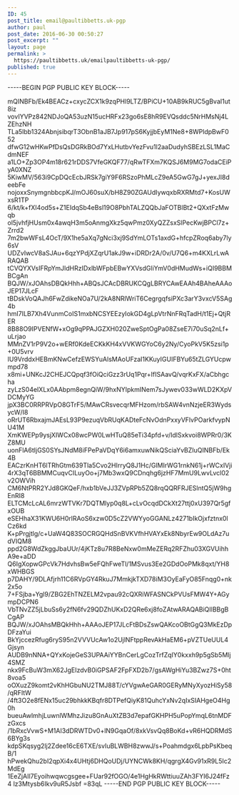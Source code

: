 ```yaml
---
ID: 45
post_title: email@paultibbetts.uk-pgp
author: paul
post_date: 2016-06-30 00:50:27
post_excerpt: ""
layout: page
permalink: >
  https://paultibbetts.uk/emailpaultibbetts-uk-pgp/
published: true
---
```

-----BEGIN PGP PUBLIC KEY BLOCK-----

mQINBFb/Ek4BEACz+cxycZCX1k9zqPHl9LTZ/BPiCU+10AB9kRUC5gBvaI1ut8iz
vovIYVPz842NDJoQA53uzN15ucHRFx23go6sE8hR9EVQsddc5NrHMsNj4LZEhzNH
TLa5lbb1324AbnjsibqrT3ObnB1aJB7Jp917pS6KyjjbEyM1Ne8+8WPldpBwF052
dfwG12wHKwPfDsQsDGRkBOd7YxLHutbvYezFvu1l2aaDudyhSBEzLSL1MaCdmNEF
a1LO+Zp3OP4m18r621rDDS7VfeGKQF77/qRwTFXm7KQSJ6M9MG7odaCEiPyA0XNZ
5KiwMV/563i9CpDQcEcbJRSk7giY9F6RSzoPhMLcZ9eA5GwG7gJ+yexJI8deebFe
nojoxxSnymgnbbcpKJ/mOJ60suX/bH8Z90ZGAUdIywqxbRXRMtd7+KosUWxsR1TP
6/kt/k+fXI4od5s+Z1EIdqSb4eBsl19O8PbhTALZQQbJaFOTBlBt2+QXxtFzMwqb
ol5jvhfjHUsm0x4awqH3m5oAnmgXkz5qwPmz0XyQZZsxSlPecKwjBPCl7z+Zrrd2
7m2bwWFsL4OcT/9X1he5aXq7gNci3xj9SdYmLOTs1axdG+hfcpZRoq6aby7ly6sV
UDZvIwcV8aSJAu+6qzYPdjXZqrU1akJ9w+iDRDr2A/0v/U7Q6+m4KXLrLwARAQAB
tCVQYXVsIFRpYmJldHRzIDxlbWFpbEBwYXVsdGliYmV0dHMudWs+iQI9BBMBCgAn
BQJW/xJOAhsDBQkHhh+ABQsJCAcDBRUKCQgLBRYCAwEAAh4BAheAAAoJEP17JLcF
tBDskVoQAJh6FwZdikeNOa7U/2kA8NRlWriT6CegrgqfsiPXc3arY3vxcV5SAg4b
hmI7ILB7Xh4VunmCoIS1mxbNCSYEEzyIokGD4gLpVtrNnFRqTadH/t1Ej+QtjRER
8B88O9IPVENfW+xOg9qPPAJGZXH020ZweSptOgPa08ZseE7i70uSq2nLf+uLrjao
MMnZV1rP9V2o+wERf0KdeECKkKH4xVVKWGYoC6y2Ny/CyoPkV5K5zsi1p+0U5vrv
IU9VrddxHEBmKNwCefzEWSYuAlsMAoUFzaI1KKuyIGUIFBYu65tZLGYUcpwmpd78
x8mi+UNKcJ2CHEJCQpqf3fOiQciGzz3rUq1Pqr+IfISAavQ/vqrKxFX/aCbhgcha
zyLzS04eIXLx0AAbpm8egnQiW/9hxNYIpkmINem7sJywev033wWLD2KXpVDCMyYG
jpX3BC0RRPRVpO8GTrF5/MAwCRsvecqrMFHzom/rbSAW4vnNzjeER3WydsycW/I8
oRrUT6RbxajmJAEsL93P9ezuqVbRUqKADteFcNvOdnPxxyVFlvPOarkfvypNU41M
XmKWEPp9ysjXIWCx08wcPW0LwHTuQ85eTi34pfd+v/IdlSxkvoi8WPRr0/3KZ8MU
uonFlA6tIjGS0SYsJNdM8iFPePaVDqY6i6amxuwNikQSciaYvBZIuQINBFb/Ek4B
EACzrKnHT6lTRhGtm639Tla5Cvo2HIrryQ8J1Hc/GlMIrWG1rnkN61j+rWCxIVji
4rX3qT6BBMMCuqvCILuyOo+j7Mb3wxQ9CDnqhg6jzHF7MmU9LwvLvcl02v2OWVih
CM6NtPRR2YJd8GKQeF/hxb1bVeJJ3ZVpRPb5ZQ8rqQQRFRJESlntQ5jW9hgEnRI8
ELTCMcLcAL6mrzWTVKr7DQTMlyp0q8L+cLvOcqdDCkXt27ttj0xU397Qr5gfxOUB
eSEHhaX31KWU6H0rlRAoS6xzw0D5cZ2VWYyoGGANLz4271bIkOjxfztnx0lCz6kd
K+pPrgjtlg/c+UaW4Q83SOCRGQHdSnBVKVfhHVAYxEk8NbyrEw9OLdAz7udVIQM8
ppd2G8WdZkggJbaUUr/4jKTz8u7R8BeNxw0mMeZERq2RFZhu03XGVUihhA9e+aDD
Q6IgXopwGPcVk7HdvhsBw5eFQhFweTl/1MSvus3Ee2GDdOoPMk8qxt/YH8xWHBGS
p7DAHY/9DLAfjrh11C6RVpGY4RkuJ7MmkjkTXD78iM3OyEaFyO85Fnqg0+nk2x5o
7+FSjba+Ygl9/ZBG2EhTNZELM2vpau92cQXRiWFASNCkPVUsFMW4Y+AGympDCPN6
VbTNvZZ5jLbuSs6y2fN6fv29QDZhUKxD2QRe6xj8foZAtwARAQABiQIlBBgBCgAP
BQJW/xJOAhsMBQkHhh+AAAoJEP17JLcFtBDsZswQAKcoOBtGgQ3MkEzDpDFzaYui
BkYjccezRfug6ryS95n2VVVUcAw1o2UjlNFtppRevAkHaEM6+pVZTUeUUL4Gjsyn
AUDB9nNNA+QYxKojeGeS3UPAAiYYBnCerLgCozTrfZqIY0kxxh9p5gSb5Mlj4SMZ
nkx9FcBuW3mX62JgEIzdvB0iGPSAF2FpFXD2b7/gsAWgHiYu3BZwz7S+0ht8voa5
oOXuzZ9komt2vKhHGbuNU2TMJ88T/cYVgwAeGAR0GERyMNyXyozHiSy58/qRFItW
/4ft3O2e8fENx15uc29bhkkKBqfr8DTPefQiyK81QuhcYxNv2qIxSIAHgeO4Hg0h
bueuAwlmhjLuwnlWMhzJizu8GnAuXtZB3d7epafGKHPH5uPopYmqL6tnMDFzGxcs
/1bRxcVvwS+M1AI3dDRWTDv0+lN9GqaOf/8xkVsvQq8BoKd+vR6HQDRMdS6BYg3s
kdpSKqsyg2lj2Zdee16cE6TXE/svIuBLWBH8zwwJ/s+Poahmdgx6LpbPsKbeqB/1
hPwekQhu2bI2qpXi4x4UHtj6DHQoUDj/UYNCWk8KH/qgrgX4Gv91xR9L5Ic2MdEg
1EeZjAIl7Eyoihwqwcgsgee+FUar92fOGO/4e1HgHkRWttiuuZAh3FYI6J24fFz4
lz3Mtysb6Ikv9uR5Jsbf
=83qL
-----END PGP PUBLIC KEY BLOCK-----